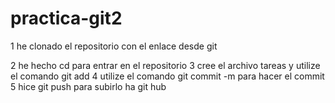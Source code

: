 # practica-git2
 1 he clonado el repositorio con el enlace desde git

2 he hecho cd para entrar en el repositorio 
3 cree el archivo tareas y utilize el comando git add
4 utilize el comando git commit -m para hacer el commit 
5 hice git push para subirlo ha git hub